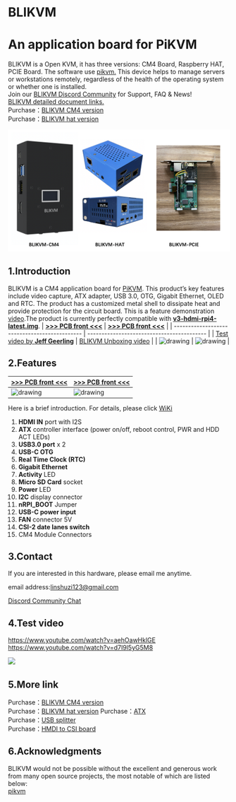 # BLIKVM

# An application board for PiKVM
BLIKVM is a Open KVM, it has three versions: CM4 Board, Raspberry HAT, PCIE Board. The software use <a href="https://github.com/pikvm/pikvm" target="_blank">pikvm.</a>
This device helps to manage servers or workstations remotely, regardless of the health of the operating system or whether one is installed.  
Join our <a href="https://discord.gg/9Y374gUF6C" target="_blank">BLIKVM Discord Community</a> for Support, FAQ & News!  
<a href="https://thomasvon2021.github.io/pikvm-board" target="_blank">BLIKVM detailed document links.</a>  
Purchase：<a href="https://www.aliexpress.com/item/1005003262886521.html?spm=a2g0o.store_pc_allProduct.8148356.5.39cd62bejpZaWF" target="_blank">BLIKVM CM4 version</a>  
Purchase：<a href="https://www.aliexpress.com/item/3256804191615648.html?spm=a2g0o.productlist.0.0.42682b63qHmo0g&algo_pvid=eaa3e7fc-42f3-44f0-8c22-84e0e647767d&algo_exp_id=eaa3e7fc-42f3-44f0-8c22-84e0e647767d-1&pdp_ext_f=%7B%22sku_id%22%3A%2212000028971386127%22%7D&pdp_npi=2%40dis%21USD%21%2198.9%21%21%21%21%21%400b0a119a16564597101234153ecbb8%2112000028971386127%21sea" target="_blank">BLIKVM hat version</a> 

![Image title](/docs/image/version_all.png)


## 1.Introduction

BLIKVM is a CM4 application board for [PiKVM](https://pikvm.org/).  This product’s key features include video capture, ATX adapter, USB 3.0, OTG, Gigabit Ethernet, OLED and RTC. The product has a customized metal shell to dissipate heat and provide protection for the circuit board. This is a feature demonstration [video](https://www.youtube.com/watch?v=d7I9l5yG5M8).The product is currently perfectly compatible with  [**v3-hdmi-rpi4-latest.img**](https://files.pikvm.org/images/v3-hdmi-rpi4-latest.img.xz).
| **[>>> PCB front <<<](#diy-getting-started)** | **[>>> PCB front <<<](#pikvm-v3-hat)** |
| --------------------------------------------- | ------------------------------------------ |
| [Test video by **Jeff Geerling**](https://www.youtube.com/watch?v=3OPd7svT3bE&t=856s) | [BLIKVM Unboxing video](https://www.youtube.com/watch?v=aehOawHklGE&t=37s) |
| <img src="/images/docs_image/1-1.png" alt="drawing"/> | <img src="/images/docs_image/1-2.png" alt="drawing"/> |

## 2.Features
| **[>>> PCB front <<<](#diy-getting-started)** | **[>>> PCB front <<<](#pikvm-v3-hat)** |
| --------------------------------------------- | ------------------------------------------ |
| <img src="/images/docs_image/2-1.png" alt="drawing"/> | <img src="/images/docs_image/2-2.png" alt="drawing"/> |

Here is a brief introduction. For details, please click <a href="https://github.com/ThomasVon2021/pikvm-CM4-Board/wiki#features" target="_blank">WiKi</a>
1. **HDMI IN** port with I2S
2. **ATX** controller interface (power on/off, reboot control, PWR and HDD ACT LEDs)
3. **USB3.0 port**  x 2
4. **USB-C OTG** 
5. **Real Time Clock (RTC)**  
6. **Gigabit Ethernet**  
7. **Activity** LED  
8. **Micro SD Card** socket
9. **Power** LED
10. **I2C** display connector
11. **nRPI_BOOT** Jumper
12. **USB-C power input** 
13. **FAN** connector 5V
14. **CSI-2 date lanes switch**
15. CM4 Module Connectors

## 3.Contact
If you are interested in this hardware, please email me anytime.

email address:linshuzi123@gmail.com

<a href="https://discord.gg/9Y374gUF6C" target="_blank">Discord Community Chat</a> 

## 4.Test video
https://www.youtube.com/watch?v=aehOawHklGE
https://www.youtube.com/watch?v=d7I9l5yG5M8

![](/images/test_img/figure1.png)


## 5.More link
Purchase：<a href="https://www.aliexpress.com/item/1005003262886521.html?spm=a2g0o.store_pc_allProduct.8148356.5.39cd62bejpZaWF" target="_blank">BLIKVM CM4 version</a>  
Purchase：<a href="https://www.aliexpress.com/item/3256804191615648.html?spm=a2g0o.productlist.0.0.42682b63qHmo0g&algo_pvid=eaa3e7fc-42f3-44f0-8c22-84e0e647767d&algo_exp_id=eaa3e7fc-42f3-44f0-8c22-84e0e647767d-1&pdp_ext_f=%7B%22sku_id%22%3A%2212000028971386127%22%7D&pdp_npi=2%40dis%21USD%21%2198.9%21%21%21%21%21%400b0a119a16564597101234153ecbb8%2112000028971386127%21sea" target="_blank">BLIKVM hat version</a> 
Purchase：<a href="https://www.aliexpress.com/item/1005003761450893.html?spm=a2g0o.productlist.0.0.32da2b63A98QAp&algo_pvid=17cd48f6-7616-4128-9bb4-9246eb25bf1f&algo_exp_id=17cd48f6-7616-4128-9bb4-9246eb25bf1f-3&pdp_ext_f=%7B%22sku_id%22%3A%2212000027078368713%22%7D&pdp_pi=-1%3B29.03%3B-1%3B3.82%40salePrice%3BUSD%3Bsearch-mainSearch" target="_blank">ATX</a>  
Purchase：<a href="https://www.aliexpress.com/item/1005003793429781.html?spm=a2g0o.productlist.0.0.32da2b63A98QAp&algo_pvid=17cd48f6-7616-4128-9bb4-9246eb25bf1f&algo_exp_id=17cd48f6-7616-4128-9bb4-9246eb25bf1f-2&pdp_ext_f=%7B%22sku_id%22%3A%2212000027184842775%22%7D&pdp_pi=-1%3B5.01%3B-1%3B3.82%40salePrice%3BUSD%3Bsearch-mainSearch" target="_blank">USB splitter</a>  
Purchase：<a href="https://www.aliexpress.com/item/1005002861310912.html?spm=5261.ProductManageOnline.0.0.419d4edf1s8xR0" target="_blank">HMDI to CSI board</a>

## 6.Acknowledgments
BLIKVM would not be possible without the excellent and generous work from many open source projects, the most notable of which are listed below:  
<a href="https://github.com/pikvm/pikvm" target="_blank">pikvm</a>

